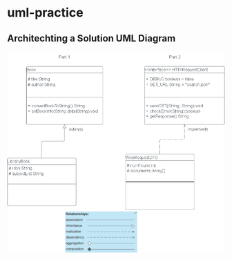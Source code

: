 # uml-practice

## Architechting a Solution UML Diagram
![Architecting Solution UML Diagram](Architecting_Solution_UML.drawio.png)
